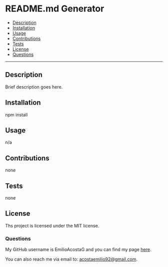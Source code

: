 # README.md Generator

  * [Description](#description)
  * [Installation](#installation)
  * [Usage](#usage)
  * [Contributions](#contributions)
  * [Tests](#tests)
  * [License](#license)
  * [Questions](#questions)

  ---


  ## Description
  Brief description goes here.
  
  ## Installation
  npm install 
  
  ## Usage
  n/a
  
  ## Contributions
  none

  ## Tests
  none
  
  ## License
  Ths project is licensed under the MIT license.
  
  ### Questions
  My GitHub username is EmilioAcostaG and you can find my page [here](https://github.com/EmilioAcostaG). 

  You can also reach me via email to: acostaemilio92@gmail.com.